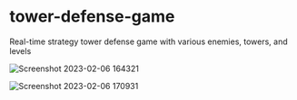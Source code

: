 # tower-defense-game
Real-time strategy tower defense game with various enemies, towers, and levels

![Screenshot 2023-02-06 164321](https://user-images.githubusercontent.com/124603044/217104344-de71503d-535e-454c-84d2-1f888334a9c0.png)

![Screenshot 2023-02-06 170931](https://user-images.githubusercontent.com/124603044/217107995-f55e414f-fb7c-4a69-b99d-0e02b0f4a8db.png)
